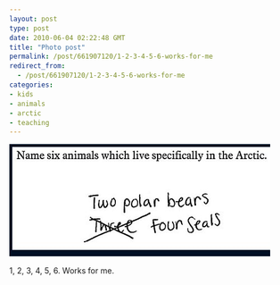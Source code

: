 ```yaml
---
layout: post
type: post
date: 2010-06-04 02:22:48 GMT
title: "Photo post"
permalink: /post/661907120/1-2-3-4-5-6-works-for-me
redirect_from: 
  - /post/661907120/1-2-3-4-5-6-works-for-me
categories:
- kids
- animals
- arctic
- teaching
---
```

![](/assets/images/tumblr_l2p3dlcvGi1qb098no1_500.jpg)

1, 2, 3, 4, 5, 6. Works for me.